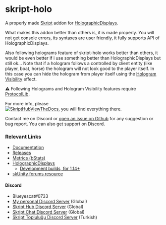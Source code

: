 # skript-holo
A properly made [Skript](https://github.com/SkriptLang/Skript) addon for [HolographicDisplays](https://dev.bukkit.org/projects/holographic-displays).

What makes this addon better than others is, it is made properly. You will not get console errors, its syntaxes are user friendly, it fully supports API of HolographicDisplays.

Also following holograms feature of skript-holo works better than others, it would be even better if i use something better than HolographicDisplays but still ok... Note that if a hologram follows a controlled by client entity (like player, boat, horse) the hologram will not look good to the player itself. In this case you can hide the hologram from player itself using the [Hologram Visibility](https://skripthub.net/docs/?id=3547) effect.

⚠️ Following Holograms and Hologram Visibility features require [ProtocolLib](https://www.spigotmc.org/resources/protocollib.1997).

For more info, please
<br>[![SkriptHubViewTheDocs](https://skripthub.net/static/addon/ViewTheDocsButton.png)](https://skripthub.net/docs/?addon=skript-holo), you will find everything there.

Contact me on Discord or [open an issue on Github](https://github.com/Blueyescat/skript-holo/issues) for any suggestion or bug report. You can also get support on Discord.

### Relevant Links
- [Documentation](https://skripthub.net/docs/?addon=skript-holo)
- [Releases](https://github.com/Blueyescat/skript-holo/releases)
- [Metrics (bStats)](https://bstats.org/plugin/bukkit/skript-holo)
- [HolographicDisplays](https://dev.bukkit.org/projects/holographic-displays)
  - [Development builds, for 1.14+](https://ci.codemc.org/job/filoghost/job/HolographicDisplays)
- [skUnity forums resource](https://forums.skunity.com/resources/skript-holo.748)

#### Discord
- Blueyescat#0733
- [My personal Discord Server](https://discord.gg/ayvQQtq) (Global)
- [Skript Hub Discord Server](https://skripthub.net/discord) (Global)
- [Skript Chat Discord Server](https://discord.gg/tMhwDmC) (Global)
- [Skript Topluluğu Discord Server](https://discord.gg/UuNuz5Y) (Turkish)
